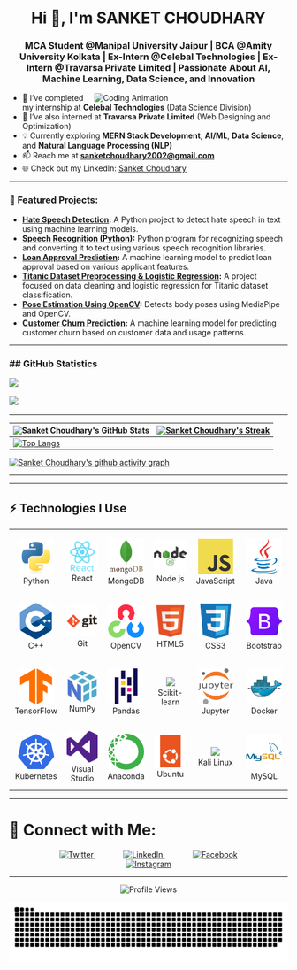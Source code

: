 <h1 align="center">Hi 👋, I'm SANKET CHOUDHARY</h1>
<h3 align="center">MCA Student @Manipal University Jaipur | BCA @Amity University Kolkata | Ex-Intern @Celebal Technologies | Ex-Intern @Travarsa Private Limited | Passionate About AI, Machine Learning, Data Science, and Innovation</h3>

<img align="right" src="https://user-images.githubusercontent.com/74038190/212748842-9fcbad5b-6173-4175-8a61-521f3dbb7514.gif" alt="Coding Animation" width="350"/>

- 🔭 I’ve completed my internship at **Celebal Technologies** (Data Science Division)  
- 🌱 I’ve also interned at **Travarsa Private Limited** (Web Designing and Optimization)  
- 💡 Currently exploring **MERN Stack Development**, **AI/ML**, **Data Science**, and **Natural Language Processing (NLP)**  
- 📫 Reach me at **[sanketchoudhary2002@gmail.com](mailto:sanketchoudhary2002@gmail.com)**  
- 🌐 Check out my LinkedIn: [Sanket Choudhary](https://www.linkedin.com/in/sanket-choudhary-2030a819b/)


---

### 🌟 **Featured Projects:**

- **[Hate Speech Detection](https://github.com/SANKETKISHU/HATE_SPEECH_DETECTION):** A Python project to detect hate speech in text using machine learning models.  
- **[Speech Recognition (Python)](https://github.com/SANKETKISHU/Speech_Recognition_PYTHON):** Python program for recognizing speech and converting it to text using various speech recognition libraries.  
- **[Loan Approval Prediction](https://github.com/SANKETKISHU/Loan_Approval_Prediction):** A machine learning model to predict loan approval based on various applicant features.  
- **[Titanic Dataset Preprocessing & Logistic Regression](https://github.com/SANKETKISHU/titanic_data_preprocessing/tree/main):** A project focused on data cleaning and logistic regression for Titanic dataset classification.  
- **[Pose Estimation Using OpenCV](https://github.com/SANKETKISHU/Pose-Estimation_OpenCV_MediaPipe):** Detects body poses using MediaPipe and OpenCV.  
- **[Customer Churn Prediction](https://github.com/SANKETKISHU/Customer_Churn_Prediction):** A machine learning model for predicting customer churn based on customer data and usage patterns.

---

### ## **GitHub Statistics**

![](https://komarev.com/ghpvc/?username=SANKETKISHU&color=green)  

![](https://github-profile-trophy.vercel.app/?username=SANKETKISHU&theme=flat&no-frame=true&row=1&column=6&margin-w=5&margin-h=5&count_private=true&bgColor=#f5f5f5&title=Followers,Stars,Repositories,Commit,MultiLanguage)

---

| ![Sanket Choudhary's GitHub Stats](https://github-readme-stats.vercel.app/api?username=SANKETKISHU&show_icons=true&theme=radical) | [![Sanket Choudhary's Streak](https://streak-stats.demolab.com?user=SANKETKISHU&theme=dark&border_radius=7&mode=weekly)](https://git.io/streak-stats) |
| ------------------------------------------------------------ | ------------------------------------------------------------ |
| [![Top Langs](https://github-readme-stats.vercel.app/api/top-langs/?username=SANKETKISHU&layout=compact&&show_icons=true&theme=radical)](https://github.com/SANKETKISHU/github-readme-stats) |                                                               |

[![Sanket Choudhary's github activity graph](https://github-readme-activity-graph.vercel.app/graph?username=SANKETKISHU&bg_color=121212&color=d01bc4&line=9e4c98&point=dd13a7&area=true&hide_border=true)](https://github.com/ashutosh00710/github-readme-activity-graph)

---


---


## ⚡ **Technologies I Use**

<div align="center">
<table align="center">
    <tr>
        <td align="center" width="140" height="112.43">
            <img src="https://raw.githubusercontent.com/devicons/devicon/master/icons/python/python-original.svg" width="65px"/>
            <br /> Python
        </td>
        <td align="center" width="140" height="112.43">
            <img src="https://raw.githubusercontent.com/devicons/devicon/master/icons/react/react-original-wordmark.svg" width="65px"/>
            <br /> React
        </td>
        <td align="center" width="140" height="112.43">
            <img src="https://raw.githubusercontent.com/devicons/devicon/master/icons/mongodb/mongodb-original-wordmark.svg" width="65px"/>
            <br /> MongoDB
        </td>
        <td align="center" width="140" height="112.43">
            <img src="https://raw.githubusercontent.com/devicons/devicon/master/icons/nodejs/nodejs-original-wordmark.svg" width="65px"/>
            <br /> Node.js
        </td>
        <td align="center" width="140" height="112.43">
            <img src="https://raw.githubusercontent.com/devicons/devicon/master/icons/javascript/javascript-original.svg" width="65px"/>
            <br /> JavaScript
        </td>
        <td align="center" width="140" height="112.43">
            <img src="https://raw.githubusercontent.com/devicons/devicon/master/icons/java/java-original.svg" width="65px"/>
            <br /> Java
        </td>
    </tr>
    <tr>
        <td align="center" width="140" height="112.43">
            <img src="https://raw.githubusercontent.com/devicons/devicon/master/icons/cplusplus/cplusplus-original.svg" width="65px"/>
            <br /> C++
        </td>
        <td align="center" width="140" height="112.43">
            <img src="https://raw.githubusercontent.com/devicons/devicon/master/icons/git/git-original-wordmark.svg" width="65px"/>
            <br /> Git
        </td>
        <td align="center" width="140" height="112.43">
            <img src="https://raw.githubusercontent.com/devicons/devicon/master/icons/opencv/opencv-original.svg" width="65px"/>
            <br /> OpenCV
        </td>
        <td align="center" width="140" height="112.43">
            <img src="https://raw.githubusercontent.com/devicons/devicon/master/icons/html5/html5-original.svg" width="65px"/>
            <br /> HTML5
        </td>
        <td align="center" width="140" height="112.43">
            <img src="https://raw.githubusercontent.com/devicons/devicon/master/icons/css3/css3-original.svg" width="65px"/>
            <br /> CSS3
        </td>
        <td align="center" width="140" height="112.43">
            <img src="https://raw.githubusercontent.com/devicons/devicon/master/icons/bootstrap/bootstrap-original.svg" width="65px"/>
            <br /> Bootstrap
        </td>
    </tr>
    <tr>
        <td align="center" width="140" height="112.43">
            <img src="https://raw.githubusercontent.com/devicons/devicon/master/icons/tensorflow/tensorflow-original.svg" width="65px"/>
            <br /> TensorFlow
        </td>
        <td align="center" width="140" height="112.43">
            <img src="https://raw.githubusercontent.com/devicons/devicon/master/icons/numpy/numpy-original.svg" width="65px"/>
            <br /> NumPy
        </td>
        <td align="center" width="140" height="112.43">
            <img src="https://raw.githubusercontent.com/devicons/devicon/master/icons/pandas/pandas-original.svg" width="65px"/>
            <br /> Pandas
        </td>
        <td align="center" width="140" height="112.43">
            <img src="https://upload.wikimedia.org/wikipedia/commons/0/05/Scikit_learn_logo_small.svg" width="65px"/>
            <br /> Scikit-learn
        </td>
        <td align="center" width="140" height="112.43">
            <img src="https://raw.githubusercontent.com/devicons/devicon/master/icons/jupyter/jupyter-original-wordmark.svg" width="65px"/>
            <br /> Jupyter
        </td>
        <td align="center" width="140" height="112.43">
            <img src="https://raw.githubusercontent.com/devicons/devicon/master/icons/docker/docker-original.svg" width="65px"/>
            <br /> Docker
        </td>
    </tr>
    <tr>
        <td align="center" width="140" height="112.43">
            <img src="https://raw.githubusercontent.com/devicons/devicon/master/icons/kubernetes/kubernetes-plain.svg" width="65px"/>
            <br /> Kubernetes
        </td>
        <td align="center" width="140" height="112.43">
            <img src="https://raw.githubusercontent.com/devicons/devicon/master/icons/visualstudio/visualstudio-plain.svg" width="65px"/>
            <br /> Visual Studio
        </td>
        <td align="center" width="140" height="112.43">
            <img src="https://raw.githubusercontent.com/devicons/devicon/master/icons/anaconda/anaconda-original.svg" width="65px"/>
            <br /> Anaconda
        </td>
        <td align="center" width="140" height="112.43">
            <img src="https://raw.githubusercontent.com/devicons/devicon/master/icons/ubuntu/ubuntu-plain.svg" width="65px"/>
            <br /> Ubuntu
        </td>
        <td align="center" width="140" height="112.43">
            <img src="https://www.kali.org/images/kali-logo.svg" width="65px"/>
            <br /> Kali Linux
        </td>
        <td align="center" width="140" height="112.43">
            <img src="https://raw.githubusercontent.com/devicons/devicon/master/icons/mysql/mysql-original-wordmark.svg" width="65px"/>
            <br /> MySQL
        </td>
    </tr>
</table>
</div>




---

# 🔗 **Connect with Me:**

<div align="center">
    <a href="https://twitter.com/sanketc45062294" target="_blank" style="margin: 0 25px;">
        <img src="https://raw.githubusercontent.com/rahuldkjain/github-profile-readme-generator/master/src/images/icons/Social/twitter.svg" alt="Twitter" height="30" width="40" />
    </a>
    <a href="https://linkedin.com/in/sanket-choudhary-2030a819b" target="_blank" style="margin: 0 25px;">
        <img src="https://raw.githubusercontent.com/rahuldkjain/github-profile-readme-generator/master/src/images/icons/Social/linked-in-alt.svg" alt="LinkedIn" height="30" width="40" />
    </a>
    <a href="https://fb.com/sanket.choudhary" target="_blank" style="margin: 0 25px;">
        <img src="https://raw.githubusercontent.com/rahuldkjain/github-profile-readme-generator/master/src/images/icons/Social/facebook.svg" alt="Facebook" height="30" width="40" />
    </a>
    <a href="https://instagram.com/kishu.sanket" target="_blank" style="margin: 0 25px;">
        <img src="https://raw.githubusercontent.com/rahuldkjain/github-profile-readme-generator/master/src/images/icons/Social/instagram.svg" alt="Instagram" height="30" width="40" />
    </a>
</div>


---

<p align="center">
 <img src="https://komarev.com/ghpvc/?username=SANKETKISHU&style=flat-square" alt="Profile Views"/>
</p>




<picture align="center">
  <source
    media="(prefers-color-scheme: dark)"
    srcset="https://raw.githubusercontent.com/platane/snk/output/github-contribution-grid-snake-dark.svg"
  />
  <source
    media="(prefers-color-scheme: light)"
    srcset="https://raw.githubusercontent.com/platane/snk/output/github-contribution-grid-snake.svg"
  />
  <img
    alt="github contribution grid snake animation"
    src="https://raw.githubusercontent.com/platane/snk/output/github-contribution-grid-snake.svg"
  />
</picture>

